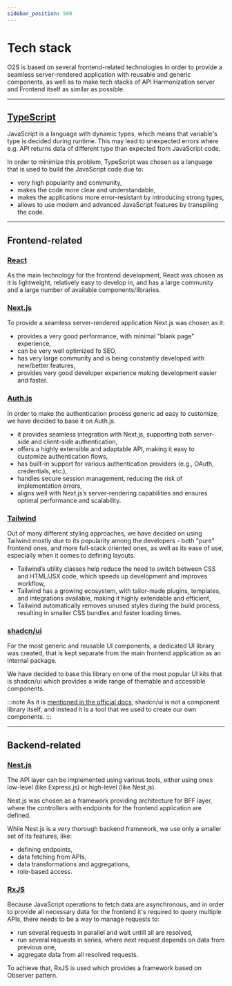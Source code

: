 ```yaml
---
sidebar_position: 500
---
```


# Tech stack

O2S is based on several frontend-related technologies in order to provide a seamless server-rendered application with reusable and generic components, as well as to make tech stacks of API Harmonization server and Frontend itself as similar as possible.

---

## [TypeScript](https://www.typescriptlang.org/)

JavaScript is a language with dynamic types, which means that variable's type is decided during runtime. This may lead to unexpected errors where e.g. API returns data of different type than expected from JavaScript code.

In order to minimize this problem, TypeScript was chosen as a language that is used to build the JavaScript code due to:

- very high popularity and community,
- makes the code more clear and understandable,
- makes the applications more error-resistant by introducing strong types,
- allows to use modern and advanced JavaScript features by transpiling the code.

---

## Frontend-related

### [React](https://react.dev/)

As the main technology for the frontend development, React was chosen as it is lightweight, relatively easy to develop in, and has a large community and a large number of available components/libraries.

### [Next.js](https://nextjs.org/)

To provide a seamless server-rendered application Next.js was chosen as it:

- provides a very good performance, with minimal "blank page" experience,
- can be very well optimized fo SEO,
- has very large community and is being constantly developed with new/better features,
- provides very good developer experience making development easier and faster.

### [Auth.js](https://authjs.dev/)

In order to make the authentication process generic ad easy to customize, we have decided to base it on Auth.js.

- it provides seamless integration with Next.js, supporting both server-side and client-side authentication,
- offers a highly extensible and adaptable API, making it easy to customize authentication flows,
- has built-in support for various authentication providers (e.g., OAuth, credentials, etc.),
- handles secure session management, reducing the risk of implementation errors,
- aligns well with Next.js’s server-rendering capabilities and ensures optimal performance and scalability.

### [Tailwind](https://tailwindcss.com/)

Out of many different styling approaches, we have decided on using Tailwind mostly due to its popularity among the developers - both "pure" frontend ones, and more full-stack oriented ones, as well as its ease of use, especially when it comes to defining layouts.

- Tailwind’s utility classes help reduce the need to switch between CSS and HTML/JSX code, which speeds up development and improves workflow,
- Tailwind has a growing ecosystem, with tailor-made plugins, templates, and integrations available, making it highly extendable and efficient,
- Tailwind automatically removes unused styles during the build process, resulting in smaller CSS bundles and faster loading times.

### [shadcn/ui](https://ui.shadcn.com/)

For the most generic and reusable UI components, a dedicated UI library was created, that is kept separate from the main frontend application as an internal package.

We have decided to base this library on one of the most popular UI kits that is shadcn/ui which provides a wide range of themable and accessible components.

:::note
As it is [mentioned in the official docs](https://ui.shadcn.com/docs), shadcn/ui is not a component library itself, and instead it is a tool that we used to create our own components.
:::

---

## Backend-related

### [Nest.js](https://nestjs.com/)

The API layer can be implemented using various tools, either using ones low-level (like Express.js) or high-level (like Nest.js).

Nest.js was chosen as a framework providing architecture for BFF layer, where the controllers with endpoints for the frontend application are defined.

While Nest.js is a very thorough backend framework, we use only a smaller set of its features, like:

- defining endpoints,
- data fetching from APIs,
- data transformations and aggregations,
- role-based access.

### [RxJS](https://rxjs.dev/)
Because JavaScript operations to fetch data are asynchronous, and in order to provide all necessary data for the frontend it's required to query multiple APIs, there needs to be a way to manage requests to:

- run several requests in parallel and wait untill all are resolved,
- run several requests in series, where next request depends on data from previous one,
- aggregate data from all resolved requests.

To achieve that, RxJS is used which provides a framework based on Observer pattern.
